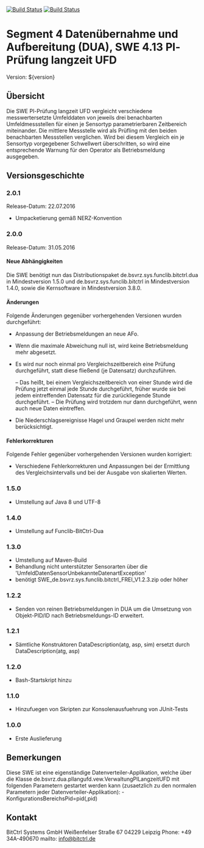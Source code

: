 [![Build Status](https://travis-ci.org/bitctrl/de.bsvrz.dua.pllangufd.svg?branch=develop)](https://travis-ci.org/bitctrl/de.bsvrz.dua.pllangufd)
[![Build Status](https://api.bintray.com/packages/bitctrl/maven/de.bsvrz.dua.pllangufd/images/download.svg)](https://bintray.com/bitctrl/maven/de.bsvrz.dua.pllangufd)

# Segment 4 Datenübernahme und Aufbereitung (DUA), SWE 4.13 Pl-Prüfung langzeit UFD

Version: ${version}

## Übersicht

Die SWE Pl-Prüfung langzeit UFD vergleicht verschiedene messwertersetzte Umfelddaten
von jeweils drei benachbarten Umfeldmessstellen für einen je Sensortyp parametrierbaren
Zeitbereich miteinander. Die mittlere Messstelle wird als Prüfling mit den beiden
benachbarten Messstellen verglichen. Wird bei diesem Vergleich ein je Sensortyp
vorgegebener Schwellwert überschritten, so wird eine entsprechende Warnung für
den Operator als Betriebsmeldung ausgegeben.

## Versionsgeschichte

### 2.0.1

Release-Datum: 22.07.2016
- Umpacketierung gemäß NERZ-Konvention
  
### 2.0.0

Release-Datum: 31.05.2016

#### Neue Abhängigkeiten

Die SWE benötigt nun das Distributionspaket de.bsvrz.sys.funclib.bitctrl.dua
in Mindestversion 1.5.0 und de.bsvrz.sys.funclib.bitctrl in Mindestversion 1.4.0,
sowie die Kernsoftware in Mindestversion 3.8.0.

#### Änderungen

Folgende Änderungen gegenüber vorhergehenden Versionen wurden durchgeführt:

- Anpassung der Betriebsmeldungen an neue AFo.
- Wenn die maximale Abweichung null ist, wird keine Betriebsmeldung mehr abgesetzt.
- Es wird nur noch einmal pro Vergleichszeitbereich eine Prüfung durchgeführt, statt
  diese fließend (je Datensatz) durchzuführen.

  – Das heißt, bei einem Vergleichszeitbereich von einer Stunde wird die Prüfung
    jetzt einmal jede Stunde durchgeführt, früher wurde sie bei jedem eintreffenden
    Datensatz für die zurückliegende Stunde durchgeführt.
  – Die Prüfung wird trotzdem nur dann durchgeführt, wenn auch neue Daten
    eintreffen.

- Die Niederschlagsereignisse Hagel und Graupel werden nicht mehr berücksichtigt.

#### Fehlerkorrekturen

Folgende Fehler gegenüber vorhergehenden Versionen wurden korrigiert:

- Verschiedene Fehlerkorrekturen und Anpassungen bei der Ermittlung des Vergleichsintervalls
  und bei der Ausgabe von skalierten Werten.

### 1.5.0

- Umstellung auf Java 8 und UTF-8

### 1.4.0
- Umstellung auf Funclib-BitCtrl-Dua

### 1.3.0

- Umstellung auf Maven-Build
- Behandlung nicht unterstützter Sensorarten über die 'UmfeldDatenSensorUnbekannteDatenartException'
- benötigt SWE_de.bsvrz.sys.funclib.bitctrl_FREI_V1.2.3.zip oder höher 

### 1.2.2

- Senden von reinen Betriebsmeldungen in DUA um die Umsetzung von Objekt-PID/ID nach
  Betriebsmeldungs-ID erweitert.  

### 1.2.1

- Sämtliche Konstruktoren DataDescription(atg, asp, sim)
  ersetzt durch DataDescription(atg, asp)

### 1.2.0

- Bash-Startskript hinzu

### 1.1.0

- Hinzufuegen von Skripten zur Konsolenausfuehrung von JUnit-Tests
  
### 1.0.0

- Erste Auslieferung
  
## Bemerkungen

Diese SWE ist eine eigenständige Datenverteiler-Applikation, welche über die Klasse
de.bsvrz.dua.pllangufd.vew.VerwaltungPlLangzeitUFD mit folgenden Parametern gestartet werden kann
(zusaetzlich zu den normalen Parametern jeder Datenverteiler-Applikation):
	-KonfigurationsBereichsPid=pid(,pid)
	
## Kontakt

BitCtrl Systems GmbH
Weißenfelser Straße 67
04229 Leipzig
Phone: +49 34A-490670
mailto: info@bitctrl.de
